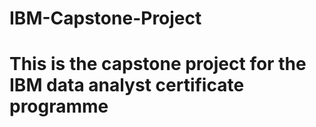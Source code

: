 # IBM-Capstone-Project
# This is the capstone project for the IBM data analyst certificate programme

